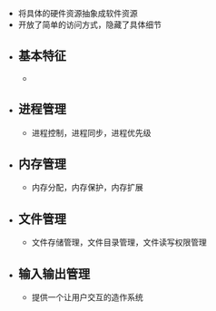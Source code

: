 - 将具体的硬件资源抽象成软件资源
- 开放了简单的访问方式，隐藏了具体细节
- ## 基本特征
	-
- ## 进程管理
	- 进程控制，进程同步，进程优先级
- ## 内存管理
	- 内存分配，内存保护，内存扩展
- ## 文件管理
	- 文件存储管理，文件目录管理，文件读写权限管理
- ## 输入输出管理
	- 提供一个让用户交互的造作系统
